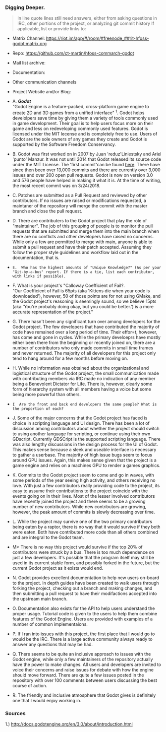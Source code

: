 ### Digging Deeper.
> In line quote lines still need answers, either from asking questions in IRC, other portions of the project, or analyzing git commit history
> If applicable, list or provide links to:

  * Matrix Channel: https://riot.im/app/#/room/#freenode_##rit-hfoss-godot:matrix.org
  * Repo: https://github.com/ct-martin/hfoss-commarch-godot
  * Mail list archive:
  * Documentation:
  * Other communication channels
  * Project Website and/or Blog: 

  * A.  ***Godot*** <br>
        "Godot Engine is a feature-packed, cross-platform game engine to create 2D and 3D games from a unified interface" <sup>1</sup>. Godot helps develolpers save time by giving them a variety of tools commonly used in game development. Their goal is to help users focus more on their game and less on redeveloping commonly used features. Godot is licensed under the MIT lecense and is completely free to use. Users of Godot are the sole owners of any games they create and Godot is supported by the Software Freedom Conservancy.
  * B.  Godot was first worked on in 2007 by Juan 'reduz'Liniestsky and Ariel 'punto' Manzur. It was not until 2014 that Godot released its source code under the MIT License. The 'first commit'can be found [here](https://github.com/godotengine/godot/tree/0e49da1687bc8192ed210947da52c9e5c5f301bb). There have since then been over 13,000 commits and there are currently over 3,000 issues and over 200 open pull requests. Godot is now on version 3.0 and 576 people have helped in making it what it is. At the time of writing, the most recent commit was on 3/24/2018.  
  * C.  Patches are submitted as a Pull Request and reviewed by other contributors. If no issues are raised or modifications requested, a maintaner of the repository will merge the commit with the master branch and close the pull request.
  * D.  There are contributers to the Godot project that play the role of "maintainer". The job of this grouping of people is to monitor the pull requests that are submitted and merge them into the main branch when there are no conflicts and other developers have raised no concerns. While only a few are permitted to merge with main, anyone is able to submit a pull request and have their patch accepted. Assuming they follow the proper style guidelines and workflow laid out in the documentation, that is. 
  * ` E.  Who has the highest amounts of "Unique Knowledge?" (As per your "Git-by-a-bus" report. If there is a tie, list each contributor, with links if possible). `
  * F.  What is your project's "Calloway Coefficient of Fail?.<br>
        "Our Coefficient of Fail is 65pts (aka 'Kittens die when your code is downloaded'), however, 50 of those points are for not using GMake, and the Godot project's reasoning is seemingly sound,
        so we believe 15pts (aka 'You're probably doing okay, but you could be better.') is a more accurate representation of the project."
  * G.  There hasn't been any significant turn over among developers for the Godot project. The few developers that have contributed the majority of code have remained over a long period of time. Their effor=t, however, has come and gone in cycles. While the primary develoeprs have mostly either been there from the beginning or recently joined on, there are a number of contributors who only made commits in small time frames and never returned. The majority of all developers for this project only tend to hang around for a few months before moving on. 
  * H. While no information was obtained about the organizational and logistical structure of the Godot project, the small communication made with contributing members via IRC made no indication of any member being a Benevolent Dictator for Life. There is, however, clearly some form of hierarchy system with all members having a voice but some being more powerful than others. 
  * `I  Are the front and back end developers the same people? What is the proportion of each?`
  * J. Some of the major concerns that the Godot project has faced is choice in scripting language and UI design. There has been a lot of discussion among contributors about whether the project should switch to using another language for scripting, or continue using their own GDscript. Currently GDSCript is the supported scripting language. There was also lengthy discussions in the design process for the UI of Godot. This makes sense because a sleek and useable interface is necessary to gather a userbase. The majority of high issue bugs seem to focus around GPU issues. Again, this makes sense given that the project is a game engine and relies on a machines GPU to render a games graphics. 
  * K. Commits to the Godot project seem to come and go in waves, with some periods of the year seeing high activity, and others receiving no love. With just a few contributors really providing code to the project, its easy to assume their contributions to the project coincide with the events going on in their lives. Most of the lesser involved contributors have recently joined the project and there seems to be a growing number of new contributors. While new contributors are growing, however, the peak amount of commits is slowly decreasing over time. 
  * L. While the project may survive one of the two primary contributors being eaten by a raptor, there is no way that it would survive if they both were eaten. Both have contributed more code than all others combined and are integral to the Godot team. 
  * M> There is no way this project would survive if the top 20% of contributors were struck by a bus. There is too much dependence on just a few developers. It's possible that the program itself may still be used in its current stable form, and possibly forked in the future, but the current Godot project as it exists would end. 
  * N.  Godot provides excellent documentation to help new users on-board to the project. In depth guides have been created to walk users through forking the project, checking out a branch and making changes, and then submitting a pull request to have their modifactions accepted into the upstream main branch.
  * O.  Documentation also exists for the API to help users understand the proper usage. Tutorial code is given to the users to help them combine features of the Godot Engine. Users are provided with examples of a number of common implementaions.
  * P.  If I ran into issues with this project, the first place that I would go to would be the IRC. There is a large active community always ready to answer any questions that may be had.
  * Q. There seems to be quite an inclusive approach to issues with the Godot engine, while only a few maintainers of the repository actually have the power to make changes. All users and developers are invited to voice their concerns and raise issues for debate with how the engine should move forward. There are quite a few issues posted in the repository with over 100 comments between users discussing the best course of action.   
  * R. The friendly and inclusive atmosphere that Godot gives is definitely one that I would enjoy working in. 

  ### Sources
  1.) http://docs.godotengine.org/en/3.0/about/introduction.html
